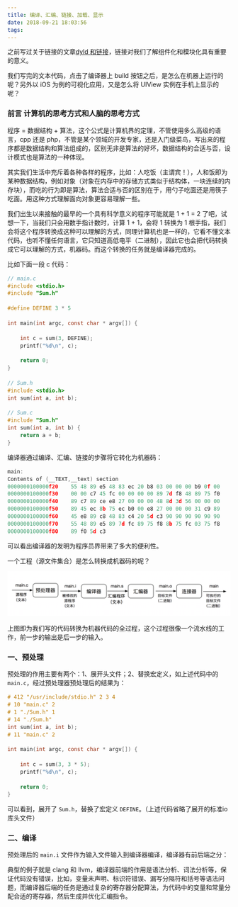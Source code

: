 ```yaml
---
title: 编译、汇编、链接、加载、显示
date: 2018-09-21 18:03:56
tags: 
---
```


之前写过关于链接的文章[dyld 和链接](https://zhangxiaom.github.io/2018/07/01/dyld-%E5%92%8C%E9%93%BE%E6%8E%A5/)，链接对我们了解组件化和模块化具有重要的意义。

我们写完的文本代码，点击了编译器上 build 按钮之后，是怎么在机器上运行的呢？另外以 iOS 为例的可视化应用，又是怎么将 UIView 实例在手机上显示的呢？

### 前言  计算机的思考方式和人脑的思考方式

程序 = 数据结构 + 算法，这个公式是计算机界的定理，不管使用多么高级的语言，cpp 还是 php，不管是某个领域的开发专家，还是入门级菜鸟，写出来的程序都是数据结构和算法组成的，区别无非是算法的好坏，数据结构的合适与否，设计模式也是算法的一种体现。

其实我们生活中充斥着各种各样的程序，比如：人吃饭（主谓宾！），人和饭即为某种数据结构，例如对象（对象在内存中的存储方式类似于结构体，一块连续的内存块），而吃的行为即是算法，算法合适与否的区别在于，用勺子吃面还是用筷子吃面。用这种方式理解面向对象更容易理解一些。

我们出生以来接触的最早的一个具有科学意义的程序可能就是 1 + 1 = 2 了吧，试想一下，当我们只会用数手指计数时，计算 1 + 1，会将 1 转换为 1 根手指，我们会将这个程序转换成这种可以理解的方式，同理计算机也是一样的，它看不懂文本代码，也听不懂任何语言，它只知道高低电平（二进制），因此它也会把代码转换成它可以理解的方式，机器码。而这个转换的任务就是编译器完成的。

比如下面一段 c 代码：

```c
// main.c
#include <stdio.h>
#include "Sum.h"

#define DEFINE 3 * 5

int main(int argc, const char * argv[]) {

    int c = sum(3, DEFINE);
    printf("%d\n", c);
    
    return 0;
}

// Sum.h
#include <stdio.h>
int sum(int a, int b);

// Sum.c
#include "Sum.h"
int sum(int a, int b) {
    return a + b;
}
```

编译器通过编译、汇编、链接的步骤将它转化为机器码：

```c
main:
Contents of (__TEXT,__text) section
0000000100000f20	55 48 89 e5 48 83 ec 20 b8 03 00 00 00 b9 0f 00 
0000000100000f30	00 00 c7 45 fc 00 00 00 00 89 7d f8 48 89 75 f0 
0000000100000f40	89 c7 89 ce e8 27 00 00 00 48 8d 3d 56 00 00 00 
0000000100000f50	89 45 ec 8b 75 ec b0 00 e8 27 00 00 00 31 c9 89 
0000000100000f60	45 e8 89 c8 48 83 c4 20 5d c3 90 90 90 90 90 90 
0000000100000f70	55 48 89 e5 89 7d fc 89 75 f8 8b 75 fc 03 75 f8 
0000000100000f80	89 f0 5d c3 
```

可以看出编译器的发明为程序员界带来了多大的便利性。

一个工程（源文件集合）是怎么转换成机器码的呢？

![](https://github.com/ZhangXiaoM/ZhangXiaoM.github.io/blob/hexo/img_sorce/Complier/whole-progress.png)

上图即为我们写的代码转换为机器代码的全过程，这个过程很像一个流水线的工作，前一步的输出是后一步的输入。

### 一、预处理

预处理的作用主要有两个：1、展开头文件；2、替换宏定义，如上述代码中的 `main.c`，经过预处理器预处理后的结果为：

```c
# 412 "/usr/include/stdio.h" 2 3 4
# 10 "main.c" 2
# 1 "./Sum.h" 1
# 14 "./Sum.h"
int sum(int a, int b);
# 11 "main.c" 2

int main(int argc, const char * argv[]) {

    int c = sum(3, 3 * 5);
    printf("%d\n", c);

    return 0;
}
```

可以看到，展开了 `Sum.h`，替换了宏定义 `DEFINE`。（上述代码省略了展开的标准io库头文件）

### 二、编译

预处理后的 `main.i` 文件作为输入文件输入到编译器编译，编译器有前后端之分：



典型的例子就是 clang 和 llvm，编译器前端的作用是语法分析、词法分析等，保证代码没有错误，比如，变量未声明、标识符错误、漏写分隔符和括号等语法问题，而编译器后端的任务是通过复杂的寄存器分配算法，为代码中的变量和常量分配合适的寄存器，然后生成并优化汇编指令。






